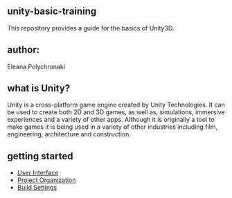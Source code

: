 ## unity-basic-training
This repository provides a guide for the basics of Unity3D.

## author:
Eleana Polychronaki

## what is Unity?
Unity is a cross-platform game engine created by Unity Technologies. It can be used to create both 2D and 3D games, as well as, simulations, immersive experiences and a variety of other apps. Although it is originally a tool to make games it is being used in a variety of other industries including film, engineering, architecture and construction.

## getting started
* [User Interface](https://docs.unity3d.com/Manual/UsingTheEditor.html)
* [Project Organization](https://docs.unity3d.com/Manual/ProjectView.html)
* [Build Settings](https://docs.unity3d.com/Manual/BuildSettings.html)
